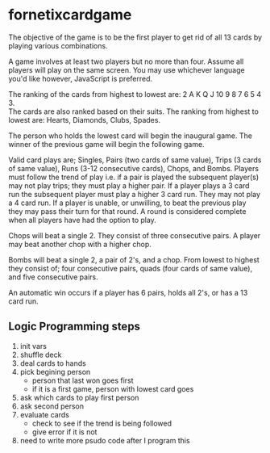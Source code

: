 # fornetixcardgame
The objective of the game is to be the first player to get rid of all 13 cards by playing various combinations.
 
A game involves at least two players but no more than four.
Assume all players will play on the same screen.
You may use whichever language you'd like however, JavaScript is preferred.
 
The ranking of the cards from highest to lowest are: 2 A K Q J 10 9 8 7 6 5 4 3.  
The cards are also ranked based on their suits. 
The ranking from highest to lowest are: Hearts, Diamonds, Clubs, Spades.
 
The person who holds the lowest card will begin the inaugural game.
The winner of the previous game will begin the following game.
 
Valid card plays are; Singles, Pairs (two cards of same value), Trips (3 cards of same value), Runs (3-12 consecutive cards), Chops, and Bombs.
Players must follow the trend of play i.e. if a pair is played the subsequent player(s) may not play trips; they must play a higher pair.
If a player plays a 3 card run the subsequent player must play a higher 3 card run. They may not play a 4 card run.
If a player is unable, or unwilling, to beat the previous play they may pass their turn for that round.
A round is considered complete when all players have had the option to play.
 
Chops will beat a single 2.
They consist of three consecutive pairs. 
A player may beat another chop with a higher chop.
 
Bombs will beat a single 2, a pair of 2's, and a chop. 
From lowest to highest they consist of; four consecutive pairs, quads (four cards of same value), and five consecutive pairs. 
 
An automatic win occurs if a player has 6 pairs, holds all 2's, or has a 13 card run.
 

## Logic Programming steps
1. init vars
2. shuffle deck
3. deal cards to hands
4. pick begining person
	- person that last won goes first
	- if it is a first game, person with lowest card goes
5. ask which cards to play first person
6. ask second person
7. evaluate cards
    - check to see if the trend is being followed
	- give error if it is not
8. need to write more psudo code after I program this